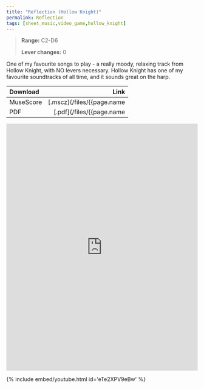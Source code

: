 ```yaml
---
title: "Reflection (Hollow Knight)"
permalink: Reflection
tags: [sheet_music,video_game,hollow_knight]
---
```


>**Range:** C2-D6
>
>**Lever changes:** 0

One of my favourite songs to play - a really moody, relaxing track from Hollow Knight, with NO levers necessary. Hollow Knight has one of my favourite soundtracks of all time, and it sounds great on the harp.

| Download          | Link |
| :---------------- | ---: |
| MuseScore         | [.mscz](/files/{{page.name | slice: 11, 99 | replace:'.md','.mscz'}}) |
| PDF               | [.pdf](/files/{{page.name | slice: 11, 99 | replace:'.md','.pdf'}}) |

<object data="/files/{{page.name | slice: 11, 99 | replace:'.md','.pdf'}}" type='application/pdf'>
<iframe src="https://docs.google.com/viewer?url=https://harp.nebtown.info/files/{{page.name | slice: 11, 99 | replace:'.md','.pdf'}}&embedded=true" style="width:100%; height:650px;" frameborder="0"></iframe>
</object>

{% include embed/youtube.html id='eTe2XPV9eBw' %}

